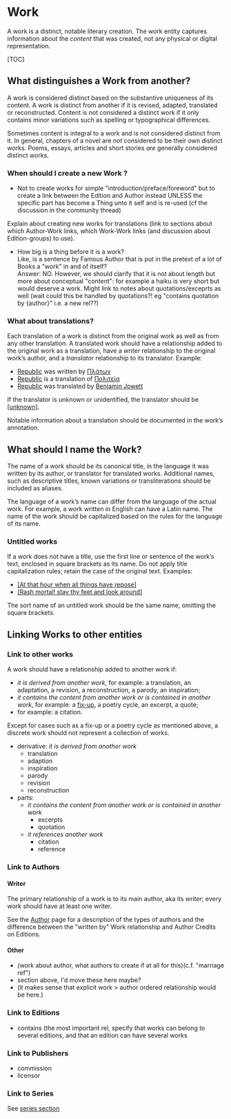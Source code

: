 # Work

A work is a distinct, notable literary creation. The work entity captures information about the *content* that was created, not any physical or digital representation.

[TOC]

## What distinguishes a Work from another?

A work is considered distinct based on the substantive uniqueness of its content. A work is distinct from another if it is revised, adapted, translated or reconstructed. Content is not considered a distinct work if it only contains minor variations such as spelling or typographical differences.

Sometimes content is integral to a work and is not considered distinct from it. In general, chapters of a novel are *not* considered to be their own distinct works. Poems, essays, articles and short stories *are* generally considered distinct works.

### When should I create a new Work ?
- Not to create works for simple "introduction/preface/foreword" but to create a link between the Edition and Author instead UNLESS the specific part has become a Thing unto it self and is re-used (cf the discussion in the community thread)

Explain about creating new works for translations (link to sections about which Author-Work links, which Work-Work links (and discussion about Edition-groups) to use).

- How big is a thing before it is a work?<br>
Like, is a sentence by Famous Author that is put in the pretext of a lot of Books a "work" in and of itself?<br>
Answer: NO. However, we should clarify that it is not about length but more about conceptual "content": for example a haiku is very short but would deserve a work.
Might link to notes about quotations/exceprts as well (wait could this be handled by quotations?! eg "contains quotation by {author}" i.e. a new rel??)

### What about translations?

Each translation of a work is distinct from the original work as well as from any other translation. A translated work should have a relationship added to the original
work as a translation, have a *writer* relationship to the original work’s author, and a *translator* relationship to its translator. Example:

- [Republic](https://bookbrainz.org/work/c1b11cb0-38b0-49ea-88e8-83566c5589ad) was
written by [Πλάτων](https://bookbrainz.org/author/3efc11ba-87ae-4cd0-9677-373f7618925a)
- [Republic](https://bookbrainz.org/work/c1b11cb0-38b0-49ea-88e8-83566c5589ad) is
a translation of [Πολιτεία](https://bookbrainz.org/work/40002c97-41df-4659-b0e0-b30dfa5cbc59)
- [Republic](https://bookbrainz.org/work/c1b11cb0-38b0-49ea-88e8-83566c5589ad) was
translated by [Benjamin Jowett](https://bookbrainz.org/author/dc98466f-9e81-4fb1-a714-3b62b625b455)

If the translator is unknown or unidentified, the translator should be [[unknown]](https://bookbrainz.org/author/6c1b8f55-4c7e-4739-bfa2-1979da4c68e1).

Notable information about a translation should be documented in the work’s annotation.

## What should I name the Work?

The name of a work should be its canonical title, in the language it was written by its author, or translator for translated works. Additional names,
such as descriptive titles, known variations or transliterations should be included as aliases.

The language of a work’s name can differ from the language of the actual work. For example, a work written in English can have a Latin name. The name of the
work should be capitalized based on the rules for the language of its name.

### Untitled works

If a work does not have a title, use the first line or sentence of the work’s text, enclosed in square brackets as its name. Do not apply title capitalization rules; retain the case of the original text. Examples:

- [[At that hour when all things have repose]](https://bookbrainz.org/work/c0b50c4b-d57d-43bf-83b2-4930d938a0e4)
- [[Rash mortal! stay thy feet and look around]](https://bookbrainz.org/work/ed6d8c28-fe3c-4fde-b399-6663c2225805)

The sort name of an untitled work should be the same name, omitting the square
brackets.


## Linking Works to other entities


### Link to other works
A work should have a relationship added to another work if:

- *it is derived from another work*, for example: a translation, an adaptation, a revision, a reconstruction, a parody, an inspiration;
- *it contains the content from another work or is contained in another work*,
for example: a [fix-up](https://en.wikipedia.org/wiki/Fix-up), a poetry cycle,
an excerpt, a quote;
-  for example: a citation.

Except for cases such as a fix-up or a poetry cycle as mentioned above, a discrete work should not represent a collection of works.

- derivative: *it is derived from another work*
    - translation
    - adaption
    - inspiration
    - parody
    - revision
    - reconstruction
- parts:
    - *it contains the content from another work or is contained in another work*
        - excerpts
        - quotation
    - *it references another work*
        - citation
        - reference

### Link to Authors

#### Writer

The primary relationship of a work is to its main author, aka its *writer*; every work should have at least one writer.

See the [Author](./author.md) page for a description of the types of authors and the difference between the "written by" Work relationship and Author Credits on Editions.

#### Other
- (work about author, what authors to create if at all for this)(c.f. "marriage ref")
- section above, I'd move these here maybe?
- (it makes sense that explicit work > author ordered relationship would be here.)

### Link to Editions
- contains (the most important rel, specify that works can belong to several editions, and that an edition can have several works

### Link to Publishers
- commission
- licensor

### Link to Series
See [series section](./series.md)
